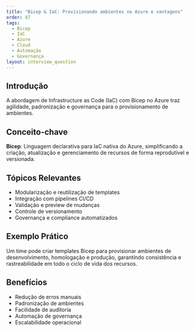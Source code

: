 ```yaml
---
title: "Bicep & IaC: Provisionando ambientes no Azure e vantagens"
order: 87
tags:
  - Bicep
  - IaC
  - Azure
  - Cloud
  - Automação
  - Governança
layout: interview_question
---
```


## Introdução
A abordagem de Infrastructure as Code (IaC) com Bicep no Azure traz agilidade, padronização e governança para o provisionamento de ambientes.

## Conceito-chave
**Bicep**: Linguagem declarativa para IaC nativa do Azure, simplificando a criação, atualização e gerenciamento de recursos de forma reprodutível e versionada.

## Tópicos Relevantes
- Modularização e reutilização de templates
- Integração com pipelines CI/CD
- Validação e preview de mudanças
- Controle de versionamento
- Governança e compliance automatizados

## Exemplo Prático
Um time pode criar templates Bicep para provisionar ambientes de desenvolvimento, homologação e produção, garantindo consistência e rastreabilidade em todo o ciclo de vida dos recursos.

## Benefícios
- Redução de erros manuais
- Padronização de ambientes
- Facilidade de auditoria
- Automação de governança
- Escalabilidade operacional
